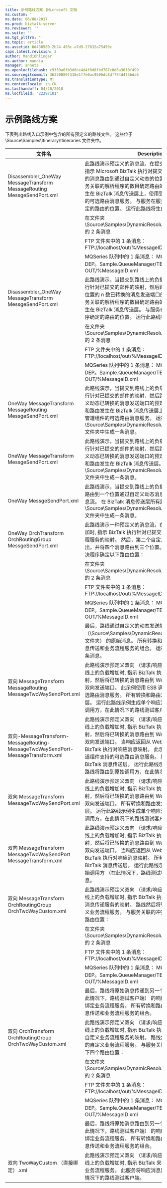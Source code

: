 ```yaml
---
title: 示例路线方案 |Microsoft 文档
ms.custom: ''
ms.date: 06/08/2017
ms.prod: biztalk-server
ms.reviewer: ''
ms.suite: ''
ms.tgt_pltfrm: ''
ms.topic: article
ms.assetid: 6d438580-2b24-493c-a7d9-27632a75459c
caps.latest.revision: 2
author: MandiOhlinger
ms.author: mandia
manager: anneta
ms.openlocfilehash: c9359a6fb3d0ce4d4f0d8fbd787c0d6a30f0f499
ms.sourcegitcommit: 36350889f318e1f7e0ac9506dc8df794d475bda6
ms.translationtype: MT
ms.contentlocale: zh-CN
ms.lasthandoff: 04/20/2018
ms.locfileid: "22297181"
---
```

# <a name="the-sample-itinerary-scenarios"></a>示例路线方案
下表列出路线入口示例中包含的所有预定义的路线文件。 这些位于 \Source\Samples\Itinerary\Itineraries 文件夹中。  
  
|文件名|Description|  
|---------------|-----------------|  
|Disassembler_OneWay MessageTransform MessageRouting MessgeSendPort.xml|此路线演示预定义的消息流，在提交到路线上的负载增加时, 指示 Microsoft BizTalk 执行对提交消息映射，然后将已转换的消息路由到通过自定义动态的位置的 n 数发送端口。 与服务关联的解析程序的数目确定路由的数。 所有转换和路由发生在 BizTalk 消息传送层上，使用受 ESB 调度程序管道组件的可选路由消息服务。 与服务在服务内路线冲突解决程序确定的路由的位置。 运行此路线将生成以下消息：|  
||在文件夹 \Source\Samples\DynamicResolution\Test\Filedrop\Out 的 2 条消息|  
||FTP 文件夹中的 1 条消息： FTP://localhost/out/%MessageID%.xml|  
||MQSeries 队列中的 1 条消息： MQS://localhost/ESB。DEP。Sample.QueueManager/TEST。OUT/%MessageID.xml|  
|Disassembler_OneWay MessageTransform MessgeSendPort.xml|此路线演示，当提交到路线上的负载增加，指示 BizTalk 执行针对已提交的邮件的映射，然后路由到通过自定义动态的位置的 n 数已转换的消息发送端口的预定义的消息流。 与服务关联的解析程序的数目确定路由的数。 所有转换和路由发生在 BizTalk 消息传送层。 与服务在服务内路线冲突解决程序确定的路由的位置。 运行此路线将生成以下消息：|  
||在文件夹 \Source\Samples\DynamicResolution\Test\Filedrop\Out 的 2 条消息|  
||FTP 文件夹中的 1 条消息： FTP://localhost/out/%MessageID%.xml|  
||MQSeries 队列中的 1 条消息： MQS://localhost/ESB。DEP。Sample.QueueManager/TEST。OUT/%MessageID.xml|  
|OneWay MessageTransform MessageRouting MessgeSendPort.xml|此路线演示，当提交到路线上的负载增加，指示 BizTalk 执行针对已提交的邮件的映射，然后路由到一个位置通过自定义动态已转换的消息发送端口的预定义的消息流。 所有转换和路由发生在 BizTalk 消息传送层上，使用受 ESB 调度程序管道组件的可选路由消息服务。 运行此路线 \Source\Samples\DynamicResolution\Test\Filedrop\Out 文件夹中生成一条消息。|  
|OneWay MessageTransform MessgeSendPort.xml|此路线演示，当提交到路线上的负载增加，指示 BizTalk 执行针对已提交的邮件的映射，然后路由到一个位置通过自定义动态已转换的消息发送端口的预定义的消息流。 所有转换和路由发生在 BizTalk 消息传送层。 运行此路线 \Source\Samples\DynamicResolution\Test\Filedrop\Out 文件夹中生成一条消息。|  
|OneWay MessgeSendPort.xml|此路线演示，当提交到路线上的负载增加，指示 BizTalk 将路由到一个位置通过自定义动态消息发送端口的预定义的消息流。 在 BizTalk 消息传送层所有路由时发生。 运行此路线 \Source\Samples\DynamicResolution\Test\Filedrop\Out 文件夹中生成一条消息。|  
|OneWay OrchTransform OrchRoutingGroup MessgeSendPort.xml|此路线演示一种预定义的消息流，在提交到路线上的负载增加时, 指示 BizTalk 执行针对已提交的邮件使用自定义业务流程服务的映射。 然后，第二个自定义业务流程服务处理输出，并将四个消息路由到三个位置。 与此服务关联的冲突解决程序确定以下路由位置：|  
||在文件夹 \Source\Samples\DynamicResolution\Test\Filedrop\Out 的 2 条消息|  
||FTP 文件夹中的 1 条消息： FTP://localhost/out/%MessageID%.xml|  
||MQSeries 队列中的 1 条消息： MQS://localhost/ESB。DEP。Sample.QueueManager/TEST。OUT/%MessageID.xml|  
||最后，路线通过自定义的动态发送端口将路由到一个位置 （\Source\Samples\DynamicResolution\Test\Filedrop\Out 文件夹） 的原始消息。 所有转换和路由发生通过 BizTalk 消息传送和业务流程服务的组合。 运行此路线的示例将生成五条消息。|  
|双向 MessageTransform MessageRouting MessageTwoWaySendPort.xml|此路线演示预定义双向 （请求/响应） 消息流，在提交到路线上的负载增加时, 指示 BizTalk 执行针对已提交的邮件的映射，然后将已转换的消息路由到 Web 服务通过自定义的动态双向发送端口。 此示例使用 ESB 调度程序管道组件支持的可选路由消息服务。 所有转换和路由发生在 BizTalk 消息传送层。 运行此路线示例生成单个响应消息，路线将路由到原始调用方，在此情况下的路线测试客户端。|  
|双向-MessageTransform-MessageRouting-MessageTwoWaySendPort-MessageTransform.xml|此路线演示预定义双向 （请求/响应） 消息流，在提交到路线上的负载增加时, 指示 BizTalk 执行针对已提交的邮件的映射，然后将已转换的消息路由到 Web 服务通过自定义的动态双向发送端口。 当响应返回从 Web 服务时，路线指示 BizTalk 执行对响应消息映射。 此示例使用 ESB 调度程序管道组件支持的可选路由消息服务。 所有转换和路由发生在 BizTalk 消息传送层。 运行此路线示例生成单个响应消息，路线将路由到原始调用方，在此情况下的路线测试客户端。|  
|双向 MessageTransform MessageTwoWaySendPort.xml|此路线演示预定义双向 （请求/响应） 消息流，在提交到路线上的负载增加时, 指示 BizTalk 执行针对已提交的邮件的映射，然后将已转换的消息路由到 Web 服务通过自定义的动态双向发送端口。 所有转换和路由发生在 BizTalk 消息传送层。 运行此路线示例生成单个响应消息，路线将路由到原始调用方，在此情况下的路线测试客户端。|  
|双向 MessageTransform MessageTwoWaySendPort MessageTransform.xml|此路线演示预定义双向 （请求/响应） 消息流，在提交到路线上的负载增加时, 指示 BizTalk 执行针对已提交的邮件的映射，然后将已转换的消息路由到 Web 服务通过自定义的动态双向发送端口。 当响应返回从 Web 服务时，路线指示 BizTalk 执行对响应消息映射。 所有转换和路由发生在 BizTalk 消息传送层。 运行此路线示例生成路线将路由到原始调用方 （在此情况下，路线测试客户端） 的单个响应消息。|  
|双向 MessageTransform OrchRoutingGroup OrchTwoWayCustom.xml|此路线演示预定义双向 （请求/响应） 消息流，在提交到路线上的负载增加时, 指示 BizTalk 执行针对已提交的邮件使用消息传递服务的映射。 路线然后将输出传递给处理它的自定义业务流程服务。 与服务关联的冲突解决程序确定以下四个路由位置：|  
||在文件夹 \Source\Samples\DynamicResolution\Test\Filedrop\Out 的 2 条消息|  
||FTP 文件夹中的 1 条消息： FTP://localhost/out/%MessageID%.xml|  
||MQSeries 队列中的 1 条消息： MQS://localhost/ESB。DEP。Sample.QueueManager/TEST。OUT/%MessageID.xml|  
||最后，路线将原始消息传递到另一个路由回原始调用方 （在此情况下，路线测试客户端） 的响应消息的自定义双向直接绑定业务流程服务。 所有转换和路由发生在通过 BizTalk 消息传送和业务流程服务的组合。|  
|双向 OrchTransform OrchRoutingGroup OrchTwoWayCustom.xml|此路线演示预定义双向 （请求/响应） 消息流，在提交到路线上的负载增加时, 指示 BizTalk 执行针对已提交的邮件使用自定义业务流程服务的映射。 路线然后将输出传递给处理它的自定义业务流程服务。 与服务关联的冲突解决程序确定以下四个路由位置：|  
||在文件夹 \Source\Samples\DynamicResolution\Test\Filedrop\Out 的 2 条消息|  
||FTP 文件夹中的 1 条消息： FTP://localhost/out/%MessageID%.xml|  
||MQSeries 队列中的 1 条消息： MQS://localhost/ESB。DEP。Sample.QueueManager/TEST。OUT/%MessageID.xml|  
||最后，路线将原始消息路由到另一个路由回原始调用方 （在此情况下，路线测试客户端） 的响应消息的自定义双向直接绑定业务流程服务。 所有转换和路由发生在通过 BizTalk 消息传送和业务流程服务的组合。|  
|双向 TwoWayCustom （直接绑定）.xml|此路线演示预定义双向 （请求/响应） 消息流，在提交到路线上的负载增加时, 指示 BizTalk 来执行自定义双向直接绑定业务流程服务。 此服务将响应消息路由回原始调用方，在此情况下的路线测试客户端。|